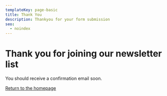 ```yaml
---
templateKey: page-basic
title: Thank You
description: Thankyou for your form submission
seo:
  - noindex
---
```


# Thank you for joining our newsletter list

You should receive a confirmation email soon.

[Return to the homepage](/)

